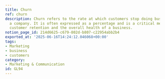 ```yaml
---
title: Churn
ref: churn
description: Churn refers to the rate at which customers stop doing business with
  a company. It is often expressed as a percentage and is a critical metric for understanding
  customer retention and the overall health of a business.
notion_page_id: 214d6625-c679-802d-b807-c22954abb2b4
exported_at: '2025-06-16T14:24:12.046068+00:00'
tags:
- Marketing
- business
- customers
category:
- Marketing & Communication
id: GL94
---
```


